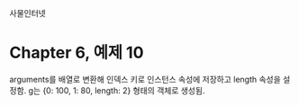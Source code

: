 
사물인터넷

Chapter 6, 예제 10
================================

arguments를 배열로 변환해 인덱스 키로 인스턴스 속성에 저장하고 length 속성을 설정함.
g는 {0: 100, 1: 80, length: 2} 형태의 객체로 생성됨.